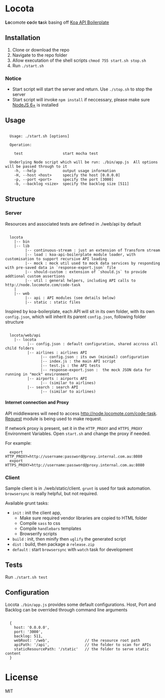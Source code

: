 
# Locota

  **Lo**comote **co**de **ta**sk basing off [Koa API Boilerplate](https://github.com/koajs/api-boilerplate)

## Installation
  
  1. Clone or download the repo
  1. Navigate to the repo folder
  1. Allow executation of the shell scripts `chmod 755 start.sh stop.sh`
  1. Run `./start.sh`

### Notice
  * Start script will start the server and return. Use `./stop.sh` to stop the server
  * Start script will invoke `npm install` if neccessary, please make sure [NodeJS 6+](https://nodejs.org/en/) is installed

## Usage

```

  Usage: ./start.sh [options]

  Operation:

    test                  start mocha test

  Underlying Node script which will be run: ./bin/app.js  All options will be passed through to it
    -h, --help            output usage information
    -H, --host <host>     specify the host [0.0.0.0]
    -p, --port <port>     specify the port [3000]
    -b, --backlog <size>  specify the backlog size [511]

```

## Structure

### Server

  Resources and associated tests are defined in ./web/api by default

~~~~

  locota
    |-- bin
    |-- lib
         |-- continuous-stream : just an extension of Transform stream
         |-- load : koa-api-boilerplate module loader, with customisation to support recursive API loading
         |-- mock : mock util used to mock data services by responding with pre-saved data in `response-export.json` file
         |-- should-custom : extension of `should.js` to provide addtional custom assertions
         |-- util : general helpers, including API calls to http://node.locomote.com/code-task
    |     
    |-- web
         |-- api : API modules (see details below)
         |-- static : static files

~~~~

  Inspired by koa-boilerplate, each API will sit in its own folder, with its own `config.json`, which will inherit its parent `config.json`, following folder structure

~~~~

  locota/web/api
    |-- locota
          |-- config.json : default configuration, shared accross all child folders
          |-- airlines : airlines API
                |-- config.json : its own (minimal) configuration
                |-- index.js : the main API script
                |-- test.js : the API tests
                |-- response-export.json :  the mock JSON data for running in "mock" environment
          |-- airports : airports API
                |-- (similar to airlines)
          |-- search : search API
                |-- (similar to airlines)
~~~~

#### Internet connection and Proxy

  API middlewares will need to access http://node.locomote.com/code-task. [Request](https://www.npmjs.com/package/request) module is being used to make request.

  If network proxy is present, set it in the `HTTP_PROXY` and `HTTPS_PROXY` Environment Variables. Open `start.sh` and change the proxy if needed.
  
  For example:
~~~~
  export HTTP_PROXY=http://username:password@proxy.internal.com.au:8080
  export HTTPS_PROXY=http://username:password@proxy.internal.com.au:8080
~~~~


### Client
  
  Sample client is in ./web/static/client. `grunt` is used for task automation. `browsersync` is really helpful, but not required.

  Available grunt tasks:
  - `init` : init the client app,
      - Make sure required vendor libraries are copied to HTML folder
      - Compile `sass` to css
      - Compile `handlebars` templates
      - Browserify scripts
  - `build` : init, then minify then `uglify` the generated script
  - `dist` : build, then package a `release.zip`
  - `default` : start `browsersync` with `watch` task for development


## Tests

  Run `./start.sh test`

## Configuration

Locota `./bin/app.js` provides some default configurations. Host, Port and Backlog can be overrided through command line arguments

~~~~

  {
    host: '0.0.0.0',
    port: '3000',
    backlog: 511,
    webRoot: '/web',                // the resource root path
    apiPath: '/api',                // the folder to scan for APIs
    staticResourcePath: '/static'   // the folder to serve static content
  }

~~~~

# License

  MIT